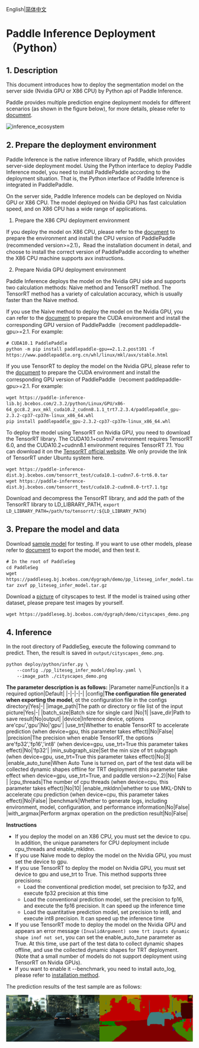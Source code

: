 English|[简体中文](python_inference_cn.md)
# Paddle Inference Deployment（Python）

## 1. Description

This document introduces how to deploy the segmentation model on the server side (Nvidia GPU or X86 CPU) by Python api of Paddle Inference.

Paddle provides multiple prediction engine deployment models for different scenarios (as shown in the figure below), for more details, please refer to [document](https://www.paddlepaddle.org.cn/inference/v2.3/product_introduction/summary.html).

![inference_ecosystem](https://user-images.githubusercontent.com/52520497/130720374-26947102-93ec-41e2-8207-38081dcc27aa.png)

## 2. Prepare the deployment environment

Paddle Inference is the native inference library of Paddle, which provides server-side deployment model. Using the Python interface to deploy Paddle Inference model, you need to install PaddlePaddle according to the deployment situation. That is, the Python interface of Paddle Inference is integrated in PaddlePaddle.

On the server side, Paddle Inference models can be deployed on Nvidia GPU or X86 CPU. The model deployed on Nvidia GPU has fast calculation speed, and on X86 CPU has a wide range of applications.



1) Prepare the X86 CPU deployment environment

If you deploy the model on X86 CPU, please refer to the [document](https://www.paddlepaddle.org.cn/install/quick?docurl=/documentation/docs/zh/install/pip/linux-pip.html) to prepare the environment and install the CPU version of PaddlePaddle (recommended version>=2.1)，Read the installation document in detail, and choose to install the correct version of PaddlePaddle according to whether the X86 CPU machine supports avx instructions.

2) Prepare Nvidia GPU deployment environment

Paddle Inference deploys the model on the Nvidia GPU side and supports two calculation methods: Naive method and TensorRT method. The TensorRT method has a variety of calculation accuracy, which is usually faster than the Naive method.

If you use the Naive method to deploy the model on the Nvidia GPU, you can refer to the [document](https://www.paddlepaddle.org.cn/install/quick?docurl=/documentation/docs/zh/install/pip/linux-pip.html) to prepare the CUDA environment and install the corresponding GPU version of PaddlePaddle（recoment paddlepaddle-gpu>=2.1. For example:

```
# CUDA10.1 PaddlePaddle
python -m pip install paddlepaddle-gpu==2.1.2.post101 -f https://www.paddlepaddle.org.cn/whl/linux/mkl/avx/stable.html
```

If you use TensorRT to deploy the model on the Nvidia GPU, please refer to the [document](https://www.paddlepaddle.org.cn/inference/v2.3/user_guides/download_lib.html#python) to prepare the CUDA environment and install the corresponding GPU version of PaddlePaddle（recoment paddlepaddle-gpu>=2.1. For example:

```
wget https://paddle-inference-lib.bj.bcebos.com/2.3.2/python/Linux/GPU/x86-64_gcc8.2_avx_mkl_cuda10.2_cudnn8.1.1_trt7.2.3.4/paddlepaddle_gpu-2.3.2-cp37-cp37m-linux_x86_64.whl
pip install paddlepaddle_gpu-2.3.2-cp37-cp37m-linux_x86_64.whl
```

To deploy the model using TensorRT on Nvidia GPU, you need to download the TensorRT library.
The CUDA10.1+cudnn7 environment requires TensorRT 6.0, and the CUDA10.2+cudnn8.1 environment requires TensorRT 7.1. You can download it on the [TensorRT official website](https://developer.nvidia.com/tensorrt). We only provide the link of TensorRT under Ubuntu system here.

```
wget https://paddle-inference-dist.bj.bcebos.com/tensorrt_test/cuda10.1-cudnn7.6-trt6.0.tar
wget https://paddle-inference-dist.bj.bcebos.com/tensorrt_test/cuda10.2-cudnn8.0-trt7.1.tgz
```

Download and decompress the TensorRT library, and add the path of the TensorRT library to LD_LIBRARY_PATH, `export LD_LIBRARY_PATH=/path/to/tensorrt/:${LD_LIBRARY_PATH}`

## 3. Prepare the model and data

Download [sample model](https://paddleseg.bj.bcebos.com/dygraph/demo/pp_liteseg_infer_model.tar.gz) for testing.
If you want to use other models, please refer to [document](../../model_export.md) to export the model, and then test it.

```shell
# In the root of PaddleSeg
cd PaddleSeg
wget https://paddleseg.bj.bcebos.com/dygraph/demo/pp_liteseg_infer_model.tar.gz
tar zxvf pp_liteseg_infer_model.tar.gz
```

Download a [picture](https://paddleseg.bj.bcebos.com/dygraph/demo/cityscapes_demo.png) of cityscapes to test.
If the model is trained using other dataset, please prepare test images by yourself.

```
wget https://paddleseg.bj.bcebos.com/dygraph/demo/cityscapes_demo.png
```


## 4. Inference

In the root directory of PaddleSeg, execute the following command to predict. Then, the result is saved in `output/cityscapes_demo.png`.

```shell
python deploy/python/infer.py \
    --config ./pp_liteseg_infer_model/deploy.yaml \
    --image_path ./cityscapes_demo.png
```

**The parameter description is as follows:**
|Parameter name|Function|Is it a required option|Default|
|-|-|-|-|
|config|**The configuration file generated when exporting the model**, ot the configuration file in the configs directory|Yes|-|
|image_path|The path or directory or file list of the input picture|Yes|-|
|batch_size|Batch size for single card |No|1|
|save_dir|Path to save result|No|output|
|device|Inference device, options are'cpu','gpu'|No|'gpu'|
|use_trt|Whether to enable TensorRT to accelerate prediction \(when device=gpu, this parameter takes effect\)|No|False|
|precision|The precision when enable TensorRT, the options are'fp32','fp16','int8' \(when device=gpu, use_trt=True this parameter takes effect\)|No|'fp32'|
|min_subgraph_size|Set the min size of trt subgraph \(when device=gpu, use_trt=True this parameter takes effect\)|No|3|
|enable_auto_tune|When Auto Tune is turned on, part of the test data will be collected dynamic shapes offline for TRT deployment \(this parameter take effect when device=gpu, use_trt=True, and paddle version>=2.2\)|No| False |
|cpu_threads|The number of cpu threads \(when device=cpu, this parameter takes effect\)|No|10|
|enable_mkldnn|whether to use MKL-DNN to accelerate cpu prediction \(when device=cpu, this parameter takes effect\)|No|False|
|benchmark|Whether to generate logs, including environment, model, configuration, and performance information|No|False|
|with_argmax|Perform argmax operation on the prediction result|No|False|

**Instructions**
* If you deploy the model on an X86 CPU, you must set the device to cpu. In addition, the unique parameters for CPU deployment include cpu_threads and enable_mkldnn.
* If you use Naive mode to deploy the model on the Nvidia GPU, you must set the device to gpu.
* If you use TensorRT to deploy the model on Nvidia GPU, you must set device to gpu and use_trt to True. This method supports three precisions:
    * Load the conventional prediction model, set precision to fp32, and execute fp32 precision at this time
    * Load the conventional prediction model, set the precision to fp16, and execute the fp16 precision. It can speed up the inference time
    * Load the quantitative prediction model, set precision to int8, and execute int8 precision. It can speed up the  inference time
* If you use TensorRT mode to deploy the model on the Nvidia GPU and appears an error message `(InvalidArgument) some trt inputs dynamic shape inof not set`, you can set the enable_auto_tune parameter as True. At this time, use part of the test data to collect dynamic shapes offline, and use the collected dynamic shapes for TRT deployment. (Note that a small number of models do not support deployment using TensorRT on Nvidia GPUs).
* If you want to enable it --benchmark, you need to install auto_log, please refer to [installation method](https://github.com/LDOUBLEV/AutoLog).

The prediction results of the test sample are as follows:

![cityscape_predict_demo.png](../../images/cityscapes_predict_demo.png)
